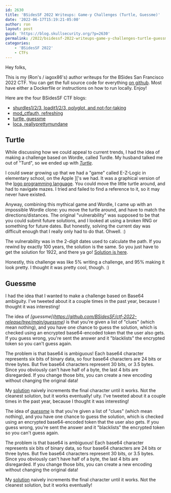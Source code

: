 ```yaml
---
id: 2630
title: 'BSidesSF 2022 Writeups: Game-y Challenges (Turtle, Guessme)'
date: '2022-06-17T15:19:21-05:00'
author: ron
layout: post
guid: 'https://blog.skullsecurity.org/?p=2630'
permalink: /2022/bsidessf-2022-writeups-game-y-challenges-turtle-guessme
categories:
    - 'BSidesSF 2022'
    - CTFs
---
```


<p>Hey folks,</p>
<p>This is my (Ron's / iagox86's) author writeups for the BSides San Francisco 2022 CTF. You can get the full source code for everything <a href="https://github.com/bsidessf/ctf-2022-release">on github</a>. Most have either a Dockerfile or instructions on how to run locally. Enjoy!</p>
<!--more-->
<p>Here are the four BSidesSF CTF blogs:</p>
<ul>
<li><a href="https://blog.skullsecurity.org/2022/bsidessf-2022-writeups-tutorial-challenges-shurdles-loadit-polyglot-nft">shurdles1/2/3, loadit1/2/3, polyglot, and not-for-taking</a></li>
<li><a href="https://blog.skullsecurity.org/2022/bsidessf-2022-writeups-apache-challenges-mod_ctfauth-refresh">mod_ctfauth, refreshing</a></li>
<li><a href="https://blog.skullsecurity.org/2022/bsidessf-2022-writeups-game-y-challenges-turtle-guessme">turtle, guessme</a></li>
<li><a href="https://blog.skullsecurity.org/2022/bsidessf-2022-writeups-miscellaneous-challenges-loca-reallyprettymundane">loca, reallyprettymundane</a></li>
</ul>
<h2>Turtle</h2>
<p>While discussing how we could appeal to current trends, I had the idea of making a challenge based on Wordle, called Turdle. My husband talked me out of &quot;Turd&quot;, so we ended up with <em><a href="https://github.com/BSidesSF/ctf-2022-release/tree/main/turtle">Turtle</a></em>.</p>
<p>I could swear growing up that we had a &quot;game&quot; called E-Z-Logic in elementary school, on the Apple ]['s we had. It was a graphical version of the <a href="https://en.wikipedia.org/wiki/Logo_%28programming_language%29">logo programming language</a>. You could move the little turtle around, and had to navigate mazes. I tried and failed to find a reference to it, so it may never have existed.</p>
<p>Anyway, combining this mythical game and Wordle, I came up with an impossible Wordle clone: you move the turtle around, and have to match the directions/distances. The original &quot;vulnerability&quot; was supposed to be that you could submit future solutions, and I looked at using a broken RNG or something for future dates. But honestly, solving the current day was difficult enough that I really only had to do that. Ohwell. :)</p>
<p>The vulnerability was in the 2-digit dates used to calculate the path. If you rewind by exactly 100 years, the solution is the same. So you just have to get the solution for 1922, and there ya go! <a href="https://github.com/BSidesSF/ctf-2022-release/blob/main/turtle/solution/solve.rb">Solution is here</a>.</p>
<p>Honestly, this challenge was like 5% writing a challenge, and 95% making it look pretty. I thought it was pretty cool, though. :)</p>
<h2>Guessme</h2>
<p>I had the idea that I wanted to make a challenge based on Base64 ambiguity. I've tweeted about it a couple times in the past year, because I thought it was interesting!</p>
<p>The idea of <em>[guessme[(<a href="https://github.com/BSidesSF/ctf-2022-release/tree/main/guessme">https://github.com/BSidesSF/ctf-2022-release/tree/main/guessme</a>)</em> is that you're given a list of &quot;clues&quot; (which mean nothing), and you have one chance to guess the solution, which is checked using an encrypted base64-encoded token that the user also gets. If you guess wrong, you're sent the answer and it &quot;blacklists&quot; the encrypted token so you can't guess again.</p>
<p>The problem is that base64 is ambiguous! Each base64 character represents six bits of binary data, so four base64 characters are 24 bits or three bytes. But five base64 characters represent 30 bits, or 3.5 bytes. Since you obviously can't have half of a byte, the last 4 bits are disregarded. If you change those bits, you can create a new encoding without changing the original data!</p>
<p>My <a href="https://github.com/BSidesSF/ctf-2022-release/tree/main/guessme/solution">solution</a> naively increments the final character until it works. Not the cleanest solution, but it works eventually!
uity. I've tweeted about it a couple times in the past year, because I thought it was interesting!</p>
<p>The idea of <a href="https://github.com/BSidesSF/ctf-2022-release/tree/main/guessme"><em>guessme</em></a> is that you're given a list of &quot;clues&quot; (which mean nothing), and you have one chance to guess the solution, which is checked using an encrypted base64-encoded token that the user also gets. If you guess wrong, you're sent the answer and it &quot;blacklists&quot; the encrypted token so you can't guess again.</p>
<p>The problem is that base64 is ambiguous! Each base64 character represents six bits of binary data, so four base64 characters are 24 bits or three bytes. But five base64 characters represent 30 bits, or 3.5 bytes. Since you obviously can't have half of a byte, the last 4 bits are disregarded. If you change those bits, you can create a new encoding without changing the original data!</p>
<p>My <a href="https://github.com/BSidesSF/ctf-2022-release/tree/main/guessme/solution">solution</a> naively increments the final character until it works. Not the cleanest solution, but it works eventually!</p>